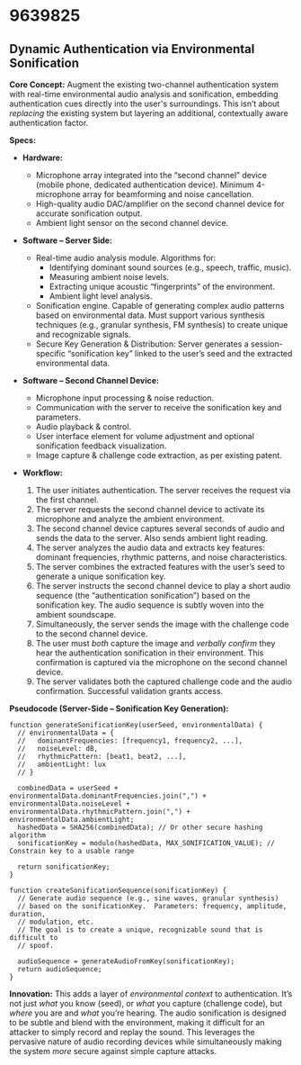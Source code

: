 # 9639825

## Dynamic Authentication via Environmental Sonification

**Core Concept:** Augment the existing two-channel authentication system with real-time environmental audio analysis and sonification, embedding authentication cues directly into the user's surroundings. This isn’t about *replacing* the existing system but layering an additional, contextually aware authentication factor.

**Specs:**

*   **Hardware:**
    *   Microphone array integrated into the “second channel” device (mobile phone, dedicated authentication device). Minimum 4-microphone array for beamforming and noise cancellation.
    *   High-quality audio DAC/amplifier on the second channel device for accurate sonification output.
    *   Ambient light sensor on the second channel device.
*   **Software – Server Side:**
    *   Real-time audio analysis module. Algorithms for:
        *   Identifying dominant sound sources (e.g., speech, traffic, music).
        *   Measuring ambient noise levels.
        *   Extracting unique acoustic “fingerprints” of the environment.
        *   Ambient light level analysis.
    *   Sonification engine.  Capable of generating complex audio patterns based on environmental data.  Must support various synthesis techniques (e.g., granular synthesis, FM synthesis) to create unique and recognizable signals.
    *   Secure Key Generation & Distribution: Server generates a session-specific “sonification key” linked to the user’s seed and the extracted environmental data.
*   **Software – Second Channel Device:**
    *   Microphone input processing & noise reduction.
    *   Communication with the server to receive the sonification key and parameters.
    *   Audio playback & control.
    *   User interface element for volume adjustment and optional sonification feedback visualization.
    *   Image capture & challenge code extraction, as per existing patent.
*   **Workflow:**

    1.  The user initiates authentication. The server receives the request via the first channel.
    2.  The server requests the second channel device to activate its microphone and analyze the ambient environment.
    3.  The second channel device captures several seconds of audio and sends the data to the server. Also sends ambient light reading.
    4.  The server analyzes the audio data and extracts key features: dominant frequencies, rhythmic patterns, and noise characteristics.
    5.  The server combines the extracted features with the user’s seed to generate a unique sonification key.
    6.  The server instructs the second channel device to play a short audio sequence (the “authentication sonification”) based on the sonification key.  The audio sequence is subtly woven into the ambient soundscape.
    7.  Simultaneously, the server sends the image with the challenge code to the second channel device.
    8.  The user must *both* capture the image and *verbally confirm* they hear the authentication sonification in their environment. This confirmation is captured via the microphone on the second channel device.
    9.  The server validates both the captured challenge code and the audio confirmation. Successful validation grants access.

**Pseudocode (Server-Side – Sonification Key Generation):**

```
function generateSonificationKey(userSeed, environmentalData) {
  // environmentalData = {
  //   dominantFrequencies: [frequency1, frequency2, ...],
  //   noiseLevel: dB,
  //   rhythmicPattern: [beat1, beat2, ...],
  //   ambientLight: lux
  // }

  combinedData = userSeed + environmentalData.dominantFrequencies.join(",") + environmentalData.noiseLevel + environmentalData.rhythmicPattern.join(",") + environmentalData.ambientLight;
  hashedData = SHA256(combinedData); // Or other secure hashing algorithm
  sonificationKey = modulo(hashedData, MAX_SONIFICATION_VALUE); // Constrain key to a usable range

  return sonificationKey;
}

function createSonificationSequence(sonificationKey) {
  // Generate audio sequence (e.g., sine waves, granular synthesis)
  // based on the sonificationKey.  Parameters: frequency, amplitude, duration,
  // modulation, etc.
  // The goal is to create a unique, recognizable sound that is difficult to
  // spoof.

  audioSequence = generateAudioFromKey(sonificationKey);
  return audioSequence;
}
```

**Innovation:** This adds a layer of *environmental context* to authentication. It’s not just *what* you know (seed), or *what* you capture (challenge code), but *where* you are and *what* you’re hearing.  The audio sonification is designed to be subtle and blend with the environment, making it difficult for an attacker to simply record and replay the sound. This leverages the pervasive nature of audio recording devices while simultaneously making the system *more* secure against simple capture attacks.